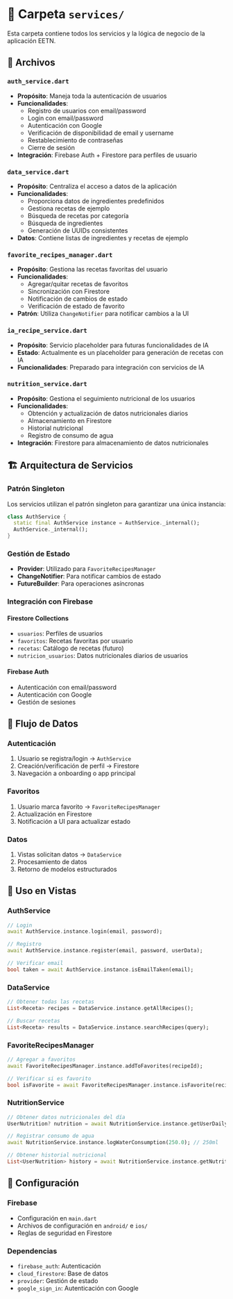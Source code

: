 # 📁 Carpeta `services/`

Esta carpeta contiene todos los servicios y la lógica de negocio de la aplicación EETN.

## 📄 Archivos

### `auth_service.dart`
- **Propósito**: Maneja toda la autenticación de usuarios
- **Funcionalidades**:
  - Registro de usuarios con email/password
  - Login con email/password
  - Autenticación con Google
  - Verificación de disponibilidad de email y username
  - Restablecimiento de contraseñas
  - Cierre de sesión
- **Integración**: Firebase Auth + Firestore para perfiles de usuario

### `data_service.dart`
- **Propósito**: Centraliza el acceso a datos de la aplicación
- **Funcionalidades**:
  - Proporciona datos de ingredientes predefinidos
  - Gestiona recetas de ejemplo
  - Búsqueda de recetas por categoría
  - Búsqueda de ingredientes
  - Generación de UUIDs consistentes
- **Datos**: Contiene listas de ingredientes y recetas de ejemplo

### `favorite_recipes_manager.dart`
- **Propósito**: Gestiona las recetas favoritas del usuario
- **Funcionalidades**:
  - Agregar/quitar recetas de favoritos
  - Sincronización con Firestore
  - Notificación de cambios de estado
  - Verificación de estado de favorito
- **Patrón**: Utiliza `ChangeNotifier` para notificar cambios a la UI

### `ia_recipe_service.dart`
- **Propósito**: Servicio placeholder para futuras funcionalidades de IA
- **Estado**: Actualmente es un placeholder para generación de recetas con IA
- **Funcionalidades**: Preparado para integración con servicios de IA

### `nutrition_service.dart`
- **Propósito**: Gestiona el seguimiento nutricional de los usuarios
- **Funcionalidades**:
  - Obtención y actualización de datos nutricionales diarios
  - Almacenamiento en Firestore
  - Historial nutricional
  - Registro de consumo de agua
- **Integración**: Firestore para almacenamiento de datos nutricionales

## 🏗️ Arquitectura de Servicios

### Patrón Singleton
Los servicios utilizan el patrón singleton para garantizar una única instancia:
```dart
class AuthService {
  static final AuthService instance = AuthService._internal();
  AuthService._internal();
}
```

### Gestión de Estado
- **Provider**: Utilizado para `FavoriteRecipesManager`
- **ChangeNotifier**: Para notificar cambios de estado
- **FutureBuilder**: Para operaciones asíncronas

### Integración con Firebase

#### Firestore Collections
- `usuarios`: Perfiles de usuarios
- `favoritos`: Recetas favoritas por usuario
- `recetas`: Catálogo de recetas (futuro)
- `nutricion_usuarios`: Datos nutricionales diarios de usuarios

#### Firebase Auth
- Autenticación con email/password
- Autenticación con Google
- Gestión de sesiones

## 🔄 Flujo de Datos

### Autenticación
1. Usuario se registra/login → `AuthService`
2. Creación/verificación de perfil → Firestore
3. Navegación a onboarding o app principal

### Favoritos
1. Usuario marca favorito → `FavoriteRecipesManager`
2. Actualización en Firestore
3. Notificación a UI para actualizar estado

### Datos
1. Vistas solicitan datos → `DataService`
2. Procesamiento de datos
3. Retorno de modelos estructurados

## 📱 Uso en Vistas

### AuthService
```dart
// Login
await AuthService.instance.login(email, password);

// Registro
await AuthService.instance.register(email, password, userData);

// Verificar email
bool taken = await AuthService.instance.isEmailTaken(email);
```

### DataService
```dart
// Obtener todas las recetas
List<Receta> recipes = DataService.instance.getAllRecipes();

// Buscar recetas
List<Receta> results = DataService.instance.searchRecipes(query);
```

### FavoriteRecipesManager
```dart
// Agregar a favoritos
await FavoriteRecipesManager.instance.addToFavorites(recipeId);

// Verificar si es favorito
bool isFavorite = await FavoriteRecipesManager.instance.isFavorite(recipeId);
```

### NutritionService
```dart
// Obtener datos nutricionales del día
UserNutrition? nutrition = await NutritionService.instance.getUserDailyNutrition();

// Registrar consumo de agua
await NutritionService.instance.logWaterConsumption(250.0); // 250ml

// Obtener historial nutricional
List<UserNutrition> history = await NutritionService.instance.getNutritionHistory();
```

## 🔧 Configuración

### Firebase
- Configuración en `main.dart`
- Archivos de configuración en `android/` e `ios/`
- Reglas de seguridad en Firestore

### Dependencias
- `firebase_auth`: Autenticación
- `cloud_firestore`: Base de datos
- `provider`: Gestión de estado
- `google_sign_in`: Autenticación con Google 